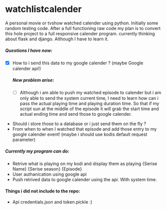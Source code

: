 # watchlistcalender
A personal movie or tvshow watched calender using python. 
Initially some random testing code. 
After a full functioning raw code my plan is to convert this hole project to a full responsive calender program. 
currently thinking about flask and django. Although I have to learn it. 
##### Questions I have now:
- [x] How to i send this data to my google calender ? (maybe Google calender api!) 
     ##### New problem arise:
     -[ ] Although i am able to push my watched episode to calender but i am only 
able to send the system current time, I need to learn how can i pass the actual playing time 
and playing duration time. So that if my script sun at the middle of the episode it will grab the start time and actual ending time and send those
to google calender. 
* Should i store those to a database or i just send them on the fly ? 
* From when to when I watched that episode and add those entry to my google calender event! (maybe i should use kodis default request parameter)

##### Currently my program can do:
* Retrive what is playing on my kodi and display them as playing {Serise Name} {Serise season} {Episode}
* User authanication using google api
* Push retrived data to google calender using the api. With system time.

#### Things i did not include to the repo:
* Api credentials.json and token.pickle :)  
